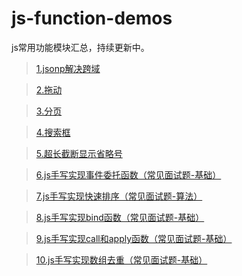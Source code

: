 # js-function-demos
js常用功能模块汇总，持续更新中。

 > [1.jsonp解决跨域](https://github.com/lulin1/js-function-demos/tree/master/cross-domain-demos)

 > [2.拖动](https://github.com/lulin1/js-function-demos/tree/master/drag-by-js)

 > [3.分页](https://github.com/lulin1/js-function-demos/tree/master/pagination)

 > [4.搜索框](https://github.com/lulin1/js-function-demos/tree/master/search-box)

 > [5.超长截断显示省略号](https://github.com/lulin1/js-function-demos/tree/master/break-ellipsis)
  
 > [6.js手写实现事件委托函数（常见面试题-基础）](https://github.com/lulin1/js-function-demos/tree/master/delegate-event)

 > [7.js手写实现快速排序（常见面试题-算法）](https://github.com/lulin1/js-function-demos/tree/master/quick-sort)

 > [8.js手写实现bind函数（常见面试题-基础）](https://github.com/lulin1/js-function-demos/tree/master/bind)

 > [9.js手写实现call和apply函数（常见面试题-基础）](https://github.com/lulin1/js-function-demos/tree/master/call-apply)

 > [10.js手写实现数组去重（常见面试题-基础）](https://github.com/lulin1/js-function-demos/tree/master/unique-array)
